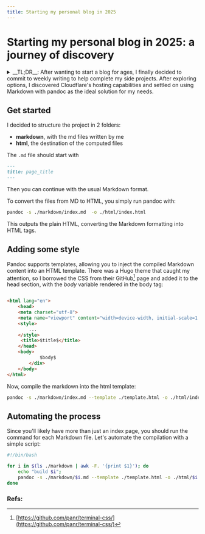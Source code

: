 ```yaml
---
title: Starting my personal blog in 2025
---
```

# Starting my personal blog in 2025: a journey of discovery

<details>
<summary>
__TL;DR__: After wanting to start a blog for ages, I finally decided to commit to weekly writing to help complete my side projects.
After exploring options, I discovered Cloudflare's hosting capabilities and settled on using Markdown with pandoc as the ideal solution for my needs.
</summary>
I've always wanted to start a personal blog, but I never had the courage to build one or try popular platforms like Medium or Substack. A few days ago while exercising at the gym, I had a realization: setting a weekly deadline to write about my recent activities would motivate me to accomplish more and potentially finish my side projects instead of abandoning them on GitHub. Perhaps I'll finally open-source some of them.
I grabbed my phone and began researching popular options.
My requirements were straightforward:

- Custom domain support
- Simple writing and publishing process
- Clean, minimal design and features
- RSS feed functionality
- Good code display capabilities
- Free and preferably not corporate-owned

The last requirement eliminated most blogging platforms (despite Substack's interesting approach).
I then realized I would need to host something myself, so I checked Cloudflare, my domain provider, for included hosting options. I discovered they support numerous web frameworks and offer automatic building and deployment from Git repositories.
Among the frameworks listed, Hugo caught my eye, so I dove into the documentation. Unfortunately, everything seemed overly complex for my simple needs. I considered writing plain HTML files (which Cloudflare's CDN supports), but creating raw HTML is just as tedious as learning a new tool like Hugo.
I concluded that Markdown might be the ideal solution to focus on writing without HTML complexities. After exploring various tools, I discovered pandoc, which claims to be the leading converter between markup formats.
</details>

## Get started

I decided to structure the project in 2 folders:

- __markdown__, with the md files written by me
- __html__, the destination of the computed files

The `.md` file should start with
```md
---
title: page_title
---
```
Then you can continue with the usual Markdown format.

To convert the files from MD to HTML, you simply run pandoc with:
```bash
pandoc -s ./markdown/index.md  -o ./html/index.html
```
This outputs the plain HTML, converting the Markdown formatting into HTML tags.

## Adding some style

Pandoc supports templates, allowing you to inject the compiled Markdown content into an HTML template. There was a Hugo theme that caught my attention, so I borrowed the CSS from their GitHub[^1] page and added it to the head section, with the $body$ variable rendered in the body tag:

```html

<html lang="en">
    <head>
    <meta charset="utf-8">
    <meta name="viewport" content="width=device-width, initial-scale=1.0">
    <style>
        ...
    </style>
     <title>$title$</title>
    </head>
    <body>
            $body$
        </div>
    </body>
</html>
```

Now, compile the markdown into the html template:
```bash
pandoc -s ./markdown/index.md --template ./template.html -o ./html/index.html
```

## Automating the process

Since you'll likely have more than just an index page, you should run the command for each Markdown file. Let's automate the compilation with a simple script:
```bash
#!/bin/bash

for i in $(ls ./markdown | awk -F. '{print $1}'); do
    echo "build $i";
    pandoc -s ./markdown/$i.md --template ./template.html -o ./html/$i.html;
done
```

### Refs:

[^1]: [https://github.com/panr/terminal-css/](https://github.com/panr/terminal-css/)
